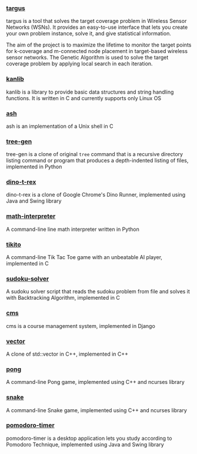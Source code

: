 ### [targus](https://github.com/Yasar-University-Software-Engineering/targus)
targus is a tool that solves the target coverage problem in Wireless Sensor Networks (WSNs). It provides an easy-to-use interface that lets you create your own problem instance, solve it, and give statistical information.

The aim of the project is to maximize the lifetime to monitor the target points for k-coverage and m-connected node placement in target-based wireless sensor networks. The Genetic Algorithm is used to solve the target coverage problem by applying local search in each iteration.

### [kanlib](https://github.com/dogukanteber/kanlib)

kanlib is a library to provide basic data structures and string handling functions. It is written in C and currently supports only Linux OS

### [ash](https://github.com/dogukanteber/ash)

ash is an implementation of a Unix shell in C

### [tree-gen](https://github.com/dogukanteber/tree-gen)

tree-gen is a clone of original ```tree``` command that is a recursive directory listing command or program that produces a depth-indented listing of files, implemented in Python

### [dino-t-rex](https://github.com/dogukanteber/Dino-T-Rex)

dino-t-rex is a clone of Google Chrome's Dino Runner, implemented using Java and Swing library

### [math-interpreter](https://github.com/dogukanteber/interpreter)

A command-line line math interpreter written in Python

### [tikito](https://github.com/dogukanteber/tikito)

A command-line Tik Tac Toe game with an unbeatable AI player, implemented in C

### [sudoku-solver](https://github.com/dogukanteber/sudoku-solver)

A sudoku solver script that reads the sudoku problem from file and solves it with Backtracking Algorithm, implemented in C

### [cms](https://github.com/dogukanteber/cms)

cms is a course management system, implemented in Django

### [vector](https://github.com/dogukanteber/vector)

A clone of std::vector in C++, implemented in C++

### [pong](https://github.com/dogukanteber/Pong)

A command-line Pong game, implemented using C++ and ncurses library

### [snake](https://github.com/dogukanteber/Snake)

A command-line Snake game, implemented using C++ and ncurses library

### [pomodoro-timer](https://github.com/dogukanteber/pomodoro-timer)

pomodoro-timer is a desktop application lets you study according to Pomodoro Technique, implemented using Java and Swing library
